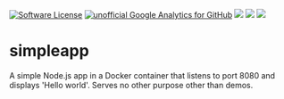 [![Software License](https://img.shields.io/badge/license-MIT-brightgreen.svg?style=flat-square)](LICENSE)
[![unofficial Google Analytics for GitHub](https://gaforgithub.azurewebsites.net/api?repo=simpleapp)](https://github.com/dgkanatsios/gaforgithub)
![](https://img.shields.io/badge/status-stable-green.svg)
[![](https://images.microbadger.com/badges/image/dgkanatsios/simpleapp.svg)](https://microbadger.com/images/dgkanatsios/simpleapp "Get your own image badge on microbadger.com")
[![](https://images.microbadger.com/badges/version/dgkanatsios/simpleapp.svg)](https://microbadger.com/images/dgkanatsios/simpleapp "Get your own version badge on microbadger.com")

# simpleapp
A simple Node.js app in a Docker container that listens to port 8080 and displays 'Hello world'. Serves no other purpose other than demos.
